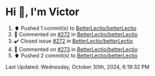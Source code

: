 <h1>Hi 👋, I'm Victor </h1>

<!--RECENT_ACTIVITY:start-->
1. ⬆️ Pushed 1 commit(s) to [BetterLectio/betterLectio](https://github.com/BetterLectio/betterLectio)<br>
2. 💬 Commented on [#272](https://github.com/BetterLectio/betterLectio/issues/272#issuecomment-2445122590) in [BetterLectio/betterLectio](https://github.com/BetterLectio/betterLectio)<br>
3. ✔️ Closed issue [#272](https://github.com/BetterLectio/betterLectio/issues/272) in [BetterLectio/betterLectio](https://github.com/BetterLectio/betterLectio)<br>
4. 💬 Commented on [#273](https://github.com/BetterLectio/betterLectio/issues/273#issuecomment-2445114564) in [BetterLectio/betterLectio](https://github.com/BetterLectio/betterLectio)<br>
5. ⬆️ Pushed 2 commit(s) to [BetterLectio/betterLectio](https://github.com/BetterLectio/betterLectio)<br>
<!--RECENT_ACTIVITY:end-->

<!--RECENT_ACTIVITY:last_update-->
Last Updated: Wednesday, October 30th, 2024, 6:19:32 PM
<!--RECENT_ACTIVITY:last_update_end-->
